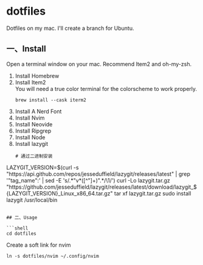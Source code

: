 # dotfiles

Dotfiles on my mac. I'll create a branch for Ubuntu.

## 一、Install

Open a terminal window on your mac. Recommend Item2 and oh-my-zsh.

1. Install Homebrew
2. Install Item2  
   You will need a true color terminal for the colorscheme to work properly.
   ```shell
   brew install --cask iterm2
   ```
4. Install A Nerd Font
5. Install Nvim
6. Install Neovide
7. Install Ripgrep
8. Install Node
9. Install lazygit
   ```shell
   # 通过二进制安装
LAZYGIT_VERSION=$(curl -s "https://api.github.com/repos/jesseduffield/lazygit/releases/latest" | grep '"tag_name":' | sed -E 's/.*"v*([^"]+)".*/\1/')
curl -Lo lazygit.tar.gz "https://github.com/jesseduffield/lazygit/releases/latest/download/lazygit_${LAZYGIT_VERSION}_Linux_x86_64.tar.gz"
tar xf lazygit.tar.gz
sudo install lazygit /usr/local/bin
   ```

## 二、Usage

```shell
cd dotfiles
```

Create a soft link for nvim

```shell
ln -s dotfiles/nvim ~/.config/nvim
```
